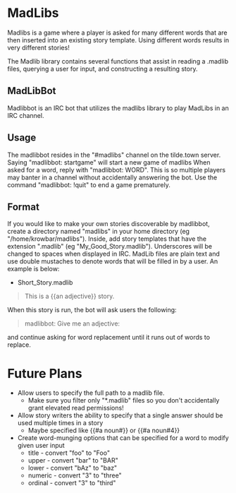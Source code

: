 # MadLibs
Madlibs is a game where a player is asked for many different words that are
then inserted into an existing story template. Using different words results
in very different stories!

The Madlib library contains several functions that assist in reading a .madlib
files, querying a user for input, and constructing a resulting story.

## MadLibBot
Madlibbot is an IRC bot that utilizes the madlibs library to play MadLibs in
an IRC channel.

## Usage
The madlibbot resides in the "#madlibs" channel on the tilde.town server.
Saying "madlibbot: startgame" will start a new game of madlibs
When asked for a word, reply with "madlibbot: WORD". This is so multiple
players may banter in a channel without accidentally answering the bot.
Use the command "madlibbot: !quit" to end a game prematurely.

## Format
If you would like to make your own stories discoverable by madlibbot, create a
directory named "madlibs" in your home directory (eg "/home/krowbar/madlibs").
Inside, add story templates that have the extension ".madlib" (eg
"My_Good_Story.madlib"). Underscores will be changed to spaces when displayed
in IRC.
MadLib files are plain text and use double mustaches to denote words that will
be filled in by a user. An example is below:

* Short_Story.madlib
> This is a {{an adjective}} story.

When this story is run, the bot will ask users the following:
> madlibbot: Give me an adjective:

and continue asking for word replacement until it runs out of words to replace.

# Future Plans
* Allow users to specify the full path to a madlib file.
  * Make sure you filter only "\*.madlib" files so you don't accidentally grant elevated read permissions!
* Allow story writers the ability to specify that a single answer should be used multiple times in a story
  * Maybe specified like {{#a noun#}} or {{#a noun#4}}
* Create word-munging options that can be specified for a word to modify given user input
  * title - convert "foo" to "Foo"
  * upper - convert "bar" to "BAR"
  * lower - convert "bAz" to "baz"
  * numeric - convert "3" to "three"
  * ordinal - convert "3" to "third"

